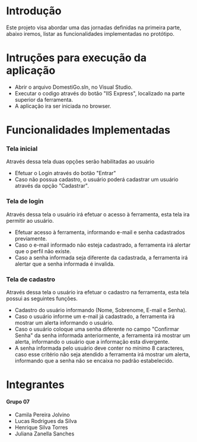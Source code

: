 # Introdução

Este projeto visa abordar uma das jornadas definidas na primeira parte, abaixo iremos, listar as funcionalidades implementadas no protótipo. 

# Intruções para execução da aplicação

- Abrir o arquivo DomestiGo.sln, no Visual Studio.
- Executar o codigo através do botão "IIS Express", localizado na parte superior da ferramenta.
- A aplicação ira ser iniciada no browser.

# Funcionalidades Implementadas

### Tela inicial

Através dessa tela duas opções serão habilitadas ao usuário

- Efetuar o Login através do botão "Entrar"
- Caso não possua cadastro, o usuário poderá cadastrar um usuário através da opção "Cadastrar".

### Tela de login

Através dessa tela o usuário irá efetuar o acesso à ferramenta, esta tela ira permitir ao usuário.

- Efetuar acesso à ferramenta, informando e-mail e senha cadastrados previamente.
- Caso o e-mail informado não esteja cadastrado, a ferramenta irá alertar que o perfil não existe.
- Caso a senha informada seja diferente da cadastrada, a ferramenta irá alertar que a senha informada é invalida.

### Tela de cadastro

Através dessa tela o usuário ira efetuar o cadastro na ferramenta, esta tela possui as seguintes funções.

- Cadastro do usuário informando (Nome, Sobrenome, E-mail e Senha).
- Caso o usuário informe um e-mail já cadastrado, a ferramenta irá mostrar um alerta informando o usuário.
- Caso o usuário coloque uma senha diferente no campo "Confirmar Senha" da senha informada anteriormente, a ferramenta irá mostrar um alerta, informando o usuário que a informação esta divergente.
- A senha informada pelo usuário deve conter no mínimo 8 caracteres, caso esse critério não seja atendido a ferramenta irá mostrar um alerta, informando que a senha não se encaixa no padrão estabelecido.

# Integrantes 

#### Grupo 07

- Camila Pereira Jolvino
- Lucas Rodrigues da Silva
- Henrique Silva Torres
- Juliana Zanella Sanches

